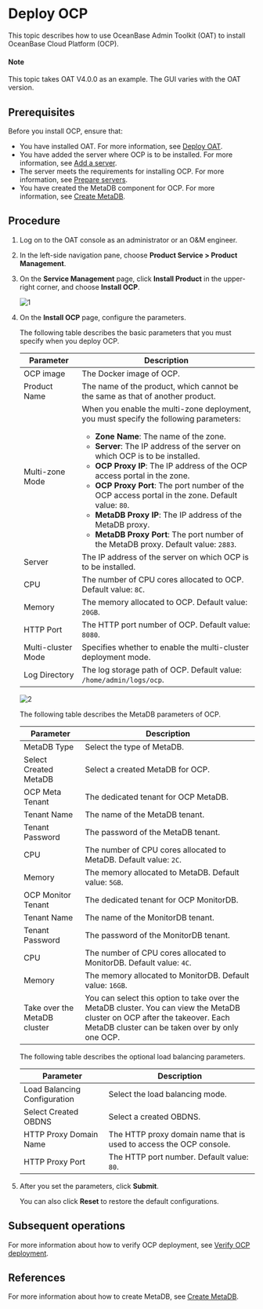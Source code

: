 # Deploy OCP

This topic describes how to use OceanBase Admin Toolkit (OAT) to install OceanBase Cloud Platform (OCP).

  <main id="notice" type='explain'>
    <h4>Note</h4>
    <p>This topic takes OAT V4.0.0 as an example. The GUI varies with the OAT version. </p>
  </main>

## Prerequisites

Before you install OCP, ensure that:

* You have installed OAT. For more information, see [Deploy OAT](../1.configure-deployment-environment/1.deploy-oat.md).
* You have added the server where OCP is to be installed. For more information, see [Add a server](../1.configure-deployment-environment/5.add-server.md).
* The server meets the requirements for installing OCP. For more information, see [Prepare servers](../../2.preparations-before-deployment/1.prepare-server.md).
* You have created the MetaDB component for OCP. For more information, see [Create MetaDB](../1.configure-deployment-environment/7.create-metadb.md).

## Procedure

1. Log on to the OAT console as an administrator or an O&M engineer.

2. In the left-side navigation pane, choose **Product Service \> Product Management**.

3. On the **Service Management** page, click **Install Product** in the upper-right corner, and choose **Install OCP**.

   ![1](https://obbusiness-private.oss-cn-shanghai.aliyuncs.com/doc/img/observer-enterprise/V4.0.0/4.deploy-the-oceanbase-database/OAT/deploy-ocp/1%E5%AE%89%E8%A3%85OCP.png)

4. On the **Install OCP** page, configure the parameters.

   The following table describes the basic parameters that you must specify when you deploy OCP.

   | Parameter | Description |
   |------|------|
   | OCP image | The Docker image of OCP.  |
   | Product Name | The name of the product, which cannot be the same as that of another product.  |
   | Multi-zone Mode | When you enable the multi-zone deployment, you must specify the following parameters:<ul><li>**Zone Name**: The name of the zone. </li><li> **Server**: The IP address of the server on which OCP is to be installed. </li><li>**OCP Proxy IP**: The IP address of the OCP access portal in the zone. </li><li>**OCP Proxy Port**: The port number of the OCP access portal in the zone. Default value: `80`. </li><li>**MetaDB Proxy IP**: The IP address of the MetaDB proxy. </li><li>**MetaDB Proxy Port**: The port number of the MetaDB proxy. Default value: `2883`.  |
   | Server | The IP address of the server on which OCP is to be installed.  |
   | CPU | The number of CPU cores allocated to OCP. Default value: `8C`.  |
   | Memory | The memory allocated to OCP. Default value: `20GB`.  |
   | HTTP Port | The HTTP port number of OCP. Default value: `8080`.  |
   | Multi-cluster Mode | Specifies whether to enable the multi-cluster deployment mode.  |
   | Log Directory | The log storage path of OCP. Default value: `/home/admin/logs/ocp`.  |

   ![2](https://obbusiness-private.oss-cn-shanghai.aliyuncs.com/doc/img/observer-enterprise/V4.0.0/4.deploy-the-oceanbase-database/OAT/deploy-ocp/2%E5%9F%BA%E7%A1%80%E9%85%8D%E7%BD%AE.png)

   The following table describes the MetaDB parameters of OCP.

   | Parameter | Description |
   |------|------|
   | MetaDB Type | Select the type of MetaDB.  |
   | Select Created MetaDB | Select a created MetaDB for OCP.  |
   | OCP Meta Tenant | The dedicated tenant for OCP MetaDB.  |
   | Tenant Name | The name of the MetaDB tenant.  |
   | Tenant Password | The password of the MetaDB tenant.  |
   | CPU | The number of CPU cores allocated to MetaDB. Default value: `2C`.  |
   | Memory | The memory allocated to MetaDB. Default value: `5GB`.  |
   | OCP Monitor Tenant | The dedicated tenant for OCP MonitorDB.  |
   | Tenant Name | The name of the MonitorDB tenant.  |
   | Tenant Password | The password of the MonitorDB tenant.  |
   | CPU | The number of CPU cores allocated to MonitorDB. Default value: `4C`.  |
   | Memory | The memory allocated to MonitorDB. Default value: `16GB`.  |
   | Take over the MetaDB cluster | You can select this option to take over the MetaDB cluster. You can view the MetaDB cluster on OCP after the takeover. Each MetaDB cluster can be taken over by only one OCP.  |

   <!-- ![3](https://obbusiness-private.oss-cn-shanghai.aliyuncs.com/doc/img/observer-enterprise/V4.0.0/4.deploy-the-oceanbase-database/OAT/deploy-ocp/3metadb%E9%85%8D%E7%BD%AE.png) -->

   The following table describes the optional load balancing parameters.

   | Parameter | Description |
   |------|------|
   | Load Balancing Configuration | Select the load balancing mode.  |
   | Select Created OBDNS | Select a created OBDNS.  |
   | HTTP Proxy Domain Name | The HTTP proxy domain name that is used to access the OCP console.  |
   | HTTP Proxy Port | The HTTP port number. Default value: `80`.  |

   <!-- ![4](https://obbusiness-private.oss-cn-shanghai.aliyuncs.com/doc/img/observer-enterprise/V4.0.0/4.deploy-the-oceanbase-database/OAT/deploy-ocp/4%E8%B4%9F%E8%BD%BD%E5%9D%87%E8%A1%A1%E9%85%8D%E7%BD%AE.png) -->

5. After you set the parameters, click **Submit**.

   You can also click **Reset** to restore the default configurations.

## Subsequent operations

For more information about how to verify OCP deployment, see [Verify OCP deployment](3.post-deployment-check.md).

## References

For more information about how to create MetaDB, see [Create MetaDB](../1.configure-deployment-environment/7.create-metadb.md).
